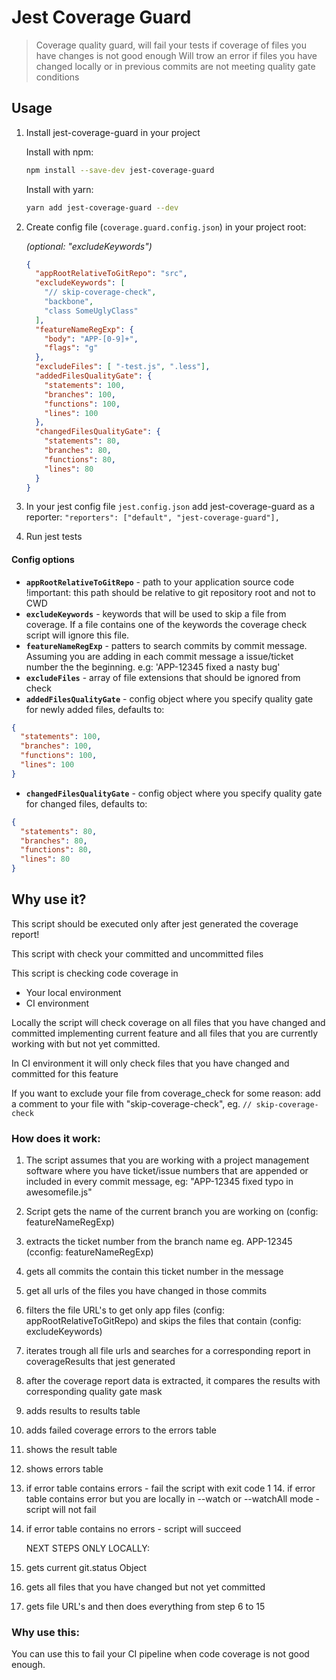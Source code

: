 
# Jest Coverage Guard

> Coverage quality guard, will fail your tests if coverage of files you have changes is not good enough
> Will trow an error if files you have changed locally or in previous commits are not meeting quality gate conditions

## Usage

1. Install jest-coverage-guard in your project

	Install with npm:

	```bash
	npm install --save-dev jest-coverage-guard
	```

	Install with yarn:

	```bash
	yarn add jest-coverage-guard --dev
	```

2. Create config file (`coverage.guard.config.json`) in your project root:

      _(optional: "excludeKeywords")_

    ```json
    {
      "appRootRelativeToGitRepo": "src",
      "excludeKeywords": [
        "// skip-coverage-check",
        "backbone",
        "class SomeUglyClass"
      ],
      "featureNameRegExp": {
        "body": "APP-[0-9]+",
        "flags": "g"
      },
      "excludeFiles": [ "-test.js", ".less"],
      "addedFilesQualityGate": {
        "statements": 100,
        "branches": 100,
        "functions": 100,
        "lines": 100
      },
      "changedFilesQualityGate": {
        "statements": 80,
        "branches": 80,
        "functions": 80,
        "lines": 80
      }
    }
    ```

2. In your jest config file `jest.config.json` add jest-coverage-guard as a reporter:
    `"reporters": ["default", "jest-coverage-guard"],`

4. Run jest tests


#### Config options

* **`appRootRelativeToGitRepo`**  - path to your application source code !important: this path should be relative to git repository root and not to CWD
* **`excludeKeywords`** - keywords that will be used to skip a file from coverage. If a file contains one of the keywords the coverage check script will ignore this file.
* **`featureNameRegExp`** - patters to search commits by commit message. Assuming you are adding in each commit message a issue/ticket number the the beginning. e.g: 'APP-12345 fixed a nasty bug'
* **`excludeFiles`** - array of file extensions that should be ignored from check
* **`addedFilesQualityGate`** - config object where you specify quality gate for newly added files, defaults to:
```json
{
  "statements": 100,
  "branches": 100,
  "functions": 100,
  "lines": 100
}
```

* **`changedFilesQualityGate`** - config object where you specify quality gate for changed  files, defaults to:
```json
{
  "statements": 80,
  "branches": 80,
  "functions": 80,
  "lines": 80
}
```

## Why use it?

 This script should be executed only after jest generated the coverage report!

 This script with check your committed and uncommitted files

 This script is checking code coverage in
  - Your local environment
  - CI environment

  Locally the script will check coverage on all files that you have changed and committed
  implementing current feature and all files that you are currently working with
  but not yet committed.

  In CI environment it will only check files that you have changed and committed
  for this feature

  If you want to exclude your file from coverage_check for some reason:
  add a comment to your file with "skip-coverage-check", eg. `// skip-coverage-check`

### How does it work:

  1. The script assumes that you are working with a project management software where you have ticket/issue
	numbers that are appended or included in every commit message, eg: "APP-12345 fixed typo in awesomefile.js"
  2. Script gets the name of the current branch you are working on (config: featureNameRegExp)
  3. extracts the ticket number from the branch name eg. APP-12345 (cconfig: featureNameRegExp)
  4. gets all commits the contain this ticket number in the message
  5. get all urls of the files you have changed in those commits
  6. filters the file URL's to get only app files (config: appRootRelativeToGitRepo) and skips the files that contain (config: excludeKeywords)
  7. iterates trough all file urls and searches for a corresponding report in coverageResults that jest generated
  8. after the coverage report data is extracted, it compares the results with corresponding quality gate mask
  9. adds results to results table
  10. adds failed coverage errors to the errors table
  11. shows the result table
  12. shows errors table
  13. if error table contains errors - fail the script with exit code 1
	14. if error table contains error but you are locally in --watch or --watchAll mode - script will not fail
  15. if error table contains no errors - script will succeed

  		NEXT STEPS ONLY LOCALLY:
  16. gets current git.status Object
  17. gets all files that you have changed but not yet committed
  18. gets file URL's and then does everything from step 6 to 15

### Why use this:

You can use this to fail your CI pipeline when code coverage is not good enough.
